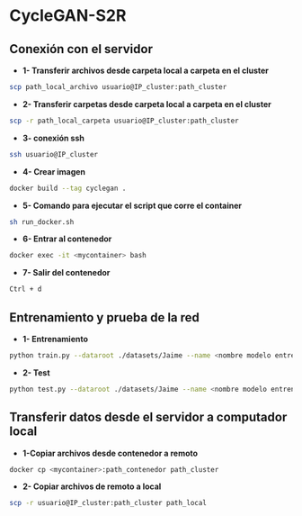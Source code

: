 

# CycleGAN-S2R

## Conexión con el servidor 

* **1- Transferir archivos desde carpeta local a carpeta en el cluster**
```bash
scp path_local_archivo usuario@IP_cluster:path_cluster
```

* **2- Transferir carpetas desde carpeta local a carpeta en el cluster**
```bash
scp -r path_local_carpeta usuario@IP_cluster:path_cluster
```

* **3- conexión ssh**
```bash
ssh usuario@IP_cluster
```

* **4- Crear imagen**
```bash
docker build --tag cyclegan .
```

* **5- Comando para ejecutar el script que corre el container**
```bash
sh run_docker.sh
```
* **6- Entrar al contenedor**
```bash
docker exec -it <mycontainer> bash
```
* **7- Salir del contenedor**
```bash
Ctrl + d
```

## Entrenamiento y prueba de la red

* **1- Entrenamiento**
```bash
python train.py --dataroot ./datasets/Jaime --name <nombre modelo entrenado> --print_freq 1000 --load_size 296 --lambda_identity 0 --display_id 0
```

* **2- Test**
```bash
python test.py --dataroot ./datasets/Jaime --name <nombre modelo entrenado> --model cycle_gan --netG resnet_9blocks --num_test 100 --load_size 296 --crop_size 256
```
 
## Transferir datos desde el servidor a computador local

* **1-Copiar archivos desde contenedor a remoto**
```bash
docker cp <mycontainer>:path_contenedor path_cluster
```

* **2- Copiar archivos de remoto a local**
```bash
scp -r usuario@IP_cluster:path_cluster path_local
```
